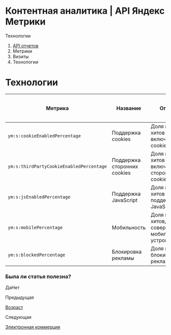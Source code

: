 # Контентная аналитика | API Яндекс Метрики

Технологии

  1. [API отчетов](../../index.md)
  2. Метрики
  3. Визиты
  4. Технологии

# Технологии

**Метрика** |  **Название** |  **Описание** |  **Тип** |  **Возможность фильтрации** |  **Минимальная дата для создания отчета**  
---|---|---|---|---|---  
`ym:s:cookieEnabledPercentage` |  Поддержка сookies |  Доля визитов и хитов с включенными cookies. |  `percents` |  есть |  2010-06-22  
`ym:s:thirdPartyCookieEnabledPercentage` |  Поддержка сторонних cookies |  Доля визитов и хитов с включенными сторонними cookies. |  `percents` |  есть |  2020-06-06  
`ym:s:jsEnabledPercentage` |  Поддержка JavaScript |  Доля визитов и хитов с поддержкой JavaScript. |  `percents` |  есть |  2010-06-22  
`ym:s:mobilePercentage` |  Мобильность |  Доля визитов и хитов, совершенных с мобильных устройств. |  `percents` |  есть |  2010-06-22  
`ym:s:blockedPercentage` |  Блокировка рекламы |  Доля визитов с блокировщиками рекламы. |  `percents` |  есть |  2016-04-06  
  
### Была ли статья полезна?

ДаНет

Предыдущая

[Возраст](age.md)

Следующая

[Электронная коммерция](ecommerce.md)